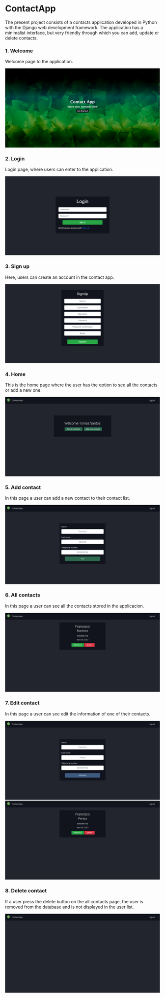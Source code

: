 # ContactApp

The present project consists of a contacts application developed in Python with the Django web development framework. The application has a minimalist interface, but very friendly through which you can add, update or delete contacts.

### 1. Welcome

Welcome page to the application.

![welcome](./static/img/welcome.png)

### 2. Login

Login page, where users can enter to the application.

![login](./static/img/login.png)

### 3. Sign up

Here, users can create an account in the contact app.

![sign-up](./static/img/sign_up.png)

### 4. Home

This is the home page where the user has the option to see all the contacts or add a new one.

![home](./static/img/home.png)

### 5. Add contact

In this page a user can add a new contact to their contact list.

![add-contact](./static/img/add_contact.png)

### 6. All contacts

In this page a user can see all the contacts stored in the applicacion.

![add-contact](./static/img/contacts.png)

### 7. Edit contact

In this page a user can see edit the information of one of their contacts.

![edit-contact](./static/img/edit_contact.png)
![edit-contact](./static/img/edited_contact.png)

### 8. Delete contact

If a user press the delete button on the all contacts page, the user is removed from the database and is not displayed in the user list.

![delete-contact](./static/img/delete_contact.png)

